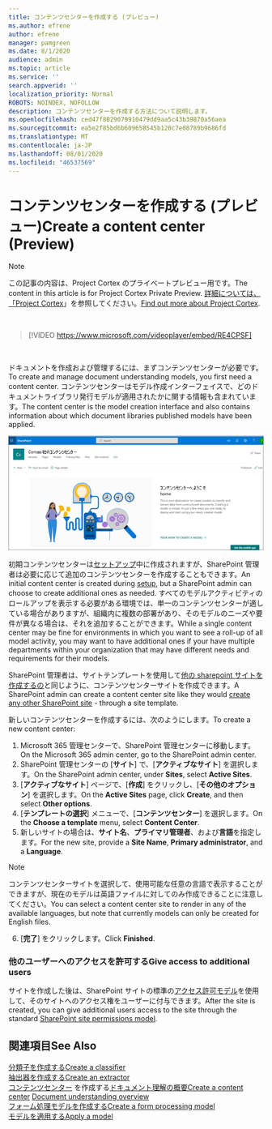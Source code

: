 ```yaml
---
title: コンテンツセンターを作成する (プレビュー)
ms.author: efrene
author: efrene
manager: pamgreen
ms.date: 8/1/2020
audience: admin
ms.topic: article
ms.service: ''
search.appverid: ''
localization_priority: Normal
ROBOTS: NOINDEX, NOFOLLOW
description: コンテンツセンターを作成する方法について説明します。
ms.openlocfilehash: ced47f8029079910479dd9aa5c43b39870a56aea
ms.sourcegitcommit: ea5e2f85bd6b609658545b120c7e08789b9686fd
ms.translationtype: MT
ms.contentlocale: ja-JP
ms.lasthandoff: 08/01/2020
ms.locfileid: "46537569"
---
```

# <a name="create-a-content-center-preview"></a><span data-ttu-id="149a1-103">コンテンツセンターを作成する (プレビュー)</span><span class="sxs-lookup"><span data-stu-id="149a1-103">Create a content center (Preview)</span></span>

> [!Note] 
> <span data-ttu-id="149a1-104">この記事の内容は、Project Cortex のプライベートプレビュー用です。</span><span class="sxs-lookup"><span data-stu-id="149a1-104">The content in this article is for Project Cortex Private Preview.</span></span> <span data-ttu-id="149a1-105">[詳細については、「Project Cortex](https://aka.ms/projectcortex)」を参照してください。</span><span class="sxs-lookup"><span data-stu-id="149a1-105">[Find out more about Project Cortex](https://aka.ms/projectcortex).</span></span></br>

</br>

> [!VIDEO https://www.microsoft.com/videoplayer/embed/RE4CPSF]

</br>

<span data-ttu-id="149a1-106">ドキュメントを作成および管理するには、まずコンテンツセンターが必要です。</span><span class="sxs-lookup"><span data-stu-id="149a1-106">To create and manage document understanding models, you first need a content center.</span></span> <span data-ttu-id="149a1-107">コンテンツセンターはモデル作成インターフェイスで、どのドキュメントライブラリ発行モデルが適用されたかに関する情報も含まれています。</span><span class="sxs-lookup"><span data-stu-id="149a1-107">The content center is the model creation interface and also contains information about which document libraries published models have been applied.</span></span></br>

   ![ドキュメントライブラリを選択する](../media/content-understanding/content-center-page.png)</br>

<span data-ttu-id="149a1-109">初期コンテンツセンターは[セットアップ](set-up-content-understanding.md)中に作成されますが、SharePoint 管理者は必要に応じて追加のコンテンツセンターを作成することもできます。</span><span class="sxs-lookup"><span data-stu-id="149a1-109">An initial content center is created during [setup](set-up-content-understanding.md), but a SharePoint admin can choose to create additional ones as needed.</span></span> <span data-ttu-id="149a1-110">すべてのモデルアクティビティのロールアップを表示する必要がある環境では、単一のコンテンツセンターが適している場合がありますが、組織内に複数の部署があり、そのモデルのニーズや要件が異なる場合は、それを追加することができます。</span><span class="sxs-lookup"><span data-stu-id="149a1-110">While a single content center may be fine for environments in which you want to see a roll-up of all model activity, you may want to have additional ones if your have multiple departments within your organization that may have different needs and requirements for their models.</span></span>

<span data-ttu-id="149a1-111">SharePoint 管理者は、サイトテンプレートを使用して[他の sharepoint サイトを作成するの](https://docs.microsoft.com/sharepoint/create-site-collection)と同じように、コンテンツセンターサイトを作成できます。</span><span class="sxs-lookup"><span data-stu-id="149a1-111">A SharePoint admin can create a content center site like they would [create any other SharePoint site](https://docs.microsoft.com/sharepoint/create-site-collection) - through a site template.</span></span>

<span data-ttu-id="149a1-112">新しいコンテンツセンターを作成するには、次のようにします。</span><span class="sxs-lookup"><span data-stu-id="149a1-112">To create a new content center:</span></span>

1. <span data-ttu-id="149a1-113">Microsoft 365 管理センターで、SharePoint 管理センターに移動します。</span><span class="sxs-lookup"><span data-stu-id="149a1-113">On the Microsoft 365 admin center, go to the SharePoint admin center.</span></span>
2. <span data-ttu-id="149a1-114">SharePoint 管理センターの [**サイト**] で、[**アクティブなサイト**] を選択します。</span><span class="sxs-lookup"><span data-stu-id="149a1-114">On the SharePoint admin center, under **Sites**, select **Active Sites**.</span></span>
3. <span data-ttu-id="149a1-115">[**アクティブなサイト**] ページで、[**作成**] をクリックし、[**その他のオプション**] を選択します。</span><span class="sxs-lookup"><span data-stu-id="149a1-115">On the **Active Sites** page, click **Create**, and then select **Other options**.</span></span>
4. <span data-ttu-id="149a1-116">[**テンプレートの選択**] メニューで、[**コンテンツセンター**] を選択します。</span><span class="sxs-lookup"><span data-stu-id="149a1-116">On the **Choose a template** menu, select **Content Center**.</span></span>
5. <span data-ttu-id="149a1-117">新しいサイトの場合は、**サイト名**、**プライマリ管理者**、および**言語**を指定します。</span><span class="sxs-lookup"><span data-stu-id="149a1-117">For the new site, provide a **Site Name**, **Primary administrator**, and a **Language**.</span></span></br>

> [!Note] 
> <span data-ttu-id="149a1-118">コンテンツセンターサイトを選択して、使用可能な任意の言語で表示することができますが、現在のモデルは英語ファイルに対してのみ作成できることに注意してください。</span><span class="sxs-lookup"><span data-stu-id="149a1-118">You can select a content center site to render in any of the available languages, but note that currently models can only be created for English files.</span></span></br>

6. <span data-ttu-id="149a1-119">[**完了**] をクリックします。</span><span class="sxs-lookup"><span data-stu-id="149a1-119">Click **Finished**.</span></span>

### <a name="give-access-to-additional-users"></a><span data-ttu-id="149a1-120">他のユーザーへのアクセスを許可する</span><span class="sxs-lookup"><span data-stu-id="149a1-120">Give access to additional users</span></span>
 
<span data-ttu-id="149a1-121">サイトを作成した後は、SharePoint サイトの標準の[アクセス許可モデル](https://docs.microsoft.com/sharepoint/modern-experience-sharing-permissions)を使用して、そのサイトへのアクセス権をユーザーに付与できます。</span><span class="sxs-lookup"><span data-stu-id="149a1-121">After the site is created, you can give additional users access to the site through the standard [SharePoint site permissions model](https://docs.microsoft.com/sharepoint/modern-experience-sharing-permissions).</span></span>





## <a name="see-also"></a><span data-ttu-id="149a1-122">関連項目</span><span class="sxs-lookup"><span data-stu-id="149a1-122">See Also</span></span>
[<span data-ttu-id="149a1-123">分類子を作成する</span><span class="sxs-lookup"><span data-stu-id="149a1-123">Create a classifier</span></span>](create-a-classifier.md)</br>
[<span data-ttu-id="149a1-124">抽出器を作成する</span><span class="sxs-lookup"><span data-stu-id="149a1-124">Create an extractor</span></span>](create-an-extractor.md)</br>
<span data-ttu-id="149a1-125">[コンテンツセンター](create-a-content-center.md) 
 を作成する[ドキュメント理解の概要](document-understanding-overview.md)</span><span class="sxs-lookup"><span data-stu-id="149a1-125">[Create a content center](create-a-content-center.md)
[Document understanding overview](document-understanding-overview.md)</span></span></br>
[<span data-ttu-id="149a1-126">フォーム処理モデルを作成する</span><span class="sxs-lookup"><span data-stu-id="149a1-126">Create a form processing model</span></span>](create-a-form-processing-model.md)</br>
[<span data-ttu-id="149a1-127">モデルを適用する</span><span class="sxs-lookup"><span data-stu-id="149a1-127">Apply a model</span></span>](apply-a-model.md)    




